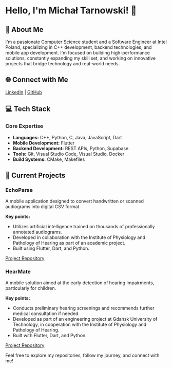 # Hello, I'm Michał Tarnowski! 👋

## 🚀 About Me

I'm a passionate Computer Science student and a Software Engineer at Intel Poland, specializing in C++ development, backend technologies, and mobile app development. I'm focused on building high-performance solutions, constantly expanding my skill set, and working on innovative projects that bridge technology and real-world needs.

## 🌐 Connect with Me

[LinkedIn](https://www.linkedin.com/in/mtarnowski03/) | [GitHub](https://github.com/tarnowsky)

## 💻 Tech Stack

### Core Expertise
- **Languages:** C++, Python, C, Java, JavaScript, Dart
- **Mobile Development:** Flutter
- **Backend Development:** REST APIs, Python, Supabase
- **Tools:** Git, Visual Studio Code, Visual Studio, Docker
- **Build Systems:** CMake, Makefiles

## 📂 Current Projects

### EchoParse
A mobile application designed to convert handwritten or scanned audiograms into digital CSV format.

**Key points:**
- Utilizes artificial intelligence trained on thousands of professionally annotated audiograms.
- Developed in collaboration with the Institute of Physiology and Pathology of Hearing as part of an academic project.
- Built using Flutter, Dart, and Python.

[Project Repository](https://github.com/HearMate/hear-mate-app)

### HearMate
A mobile solution aimed at the early detection of hearing impairments, particularly for children.

**Key points:**
- Conducts preliminary hearing screenings and recommends further medical consultation if needed.
- Developed as part of an engineering project at Gdańsk University of Technology, in cooperation with the Institute of Physiology and Pathology of Hearing.
- Built with Flutter, Dart, and Python.

[Project Repository](https://github.com/HearMate/hear-mate-app)

Feel free to explore my repositories, follow my journey, and connect with me!
